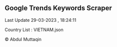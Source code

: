 

## Google Trends Keywords Scraper 
 
Last Update 29-03-2023 , 18:24:11

Country List :
VIETNAM.json



© Abdul Muttaqin 
